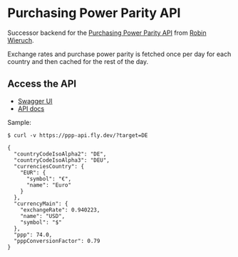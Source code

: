 # Purchasing Power Parity API

Successor backend for the [Purchasing Power Parity API](https://github.com/rwieruch/purchasing-power-parity) from [Robin Wieruch](https://github.com/rwieruch).

Exchange rates and purchase power parity is fetched once per day for each country and then cached for the rest of the day.

## Access the API


- [Swagger UI](https://ppp-api.fly.dev/swagger-doc/swagger-ui.html)
- [API docs](https://ppp-api.fly.dev/swagger-doc/v3/api-docs)

Sample:

```shell
$ curl -v https://ppp-api.fly.dev/?target=DE

{
  "countryCodeIsoAlpha2": "DE",
  "countryCodeIsoAlpha3": "DEU",
  "currenciesCountry": {
    "EUR": {
      "symbol": "€",
      "name": "Euro"
    }
  },
  "currencyMain": {
    "exchangeRate": 0.940223,
    "name": "USD",
    "symbol": "$"
  },
  "ppp": 74.0,
  "pppConversionFactor": 0.79
}
```
